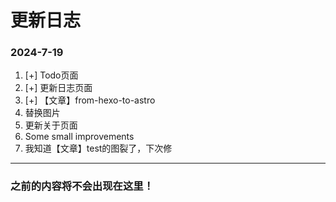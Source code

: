 # 更新日志

### 2024-7-19

1. [+] Todo页面
2. [+] 更新日志页面
3. [+] 【文章】from-hexo-to-astro
4. 替换图片
5. 更新关于页面
6. Some small improvements
7. 我知道【文章】test的图裂了，下次修

---

### 之前的内容将不会出现在这里！
